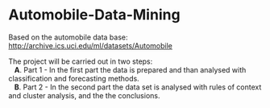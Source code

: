# Automobile-Data-Mining
Based on the automobile data base: http://archive.ics.uci.edu/ml/datasets/Automobile 

The project will be carried out in two steps:\
&nbsp;&nbsp;&nbsp;**A**. Part 1 - In the first part the data is prepared and than analysed with classification and forecasting methods.\
&nbsp;&nbsp;&nbsp;**B**. Part 2 - In the second part the data set is analysed with rules of context and cluster analysis, and the the conclusions.
